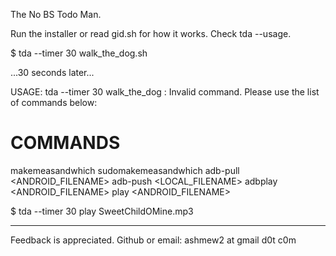 The No BS Todo Man.

Run the installer or read gid.sh for how it works.
Check tda --usage.

$ tda --timer 30 walk_the_dog.sh

...30 seconds later...

USAGE: tda --timer 30 <cmd>
walk_the_dog : Invalid command. Please use the list of commands below:

COMMANDS
========
makemeasandwhich
sudomakemeasandwhich
adb-pull <ANDROID_FILENAME>
adb-push <LOCAL_FILENAME>
adbplay <ANDROID_FILENAME>
play <ANDROID_FILENAME>

$ tda --timer 30 play SweetChildOMine.mp3

---
Feedback is appreciated.
Github or email: ashmew2 at gmail d0t c0m